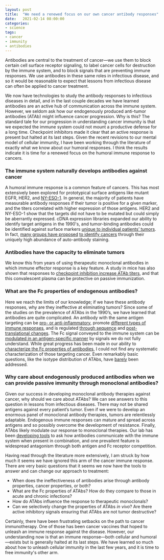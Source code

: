 ```yaml
---
layout: post
title:  "We need a renewed focus on our own cancer antibody responses"
date:   2021-02-14 08:00:00
categories:
- science
tags:
- cancer
- immunity
- antibodies
---
```

Antibodies are central to the treatment of cancer—we use them to block certain cell surface receptor signaling, to label cancer cells for destruction by the immune system, and to block signals that are preventing immune responses. We use antibodies in these same roles in infectious disease, and so it would be reasonable to expect that lessons from infectious disease can often be applied to cancer treatment.

We now have technologies to study the antibody responses to infectious diseases in detail, and in the last couple decades we have learned antibodies are an active hub of communication across the immune system. However, we seldom ask how our endogenously produced anti-tumor antibodies (ATAb) might influence cancer progression. Why is this? The standard tale for our progression in understanding cancer immunity is that we expected the immune system could not mount a productive defense for a long time. Checkpoint inhibitors made it clear that an active response is present but halted at its last steps. Given the recent revisions to our mental model of cellular immunity, I have been working through the literature of exactly what we know about our humoral responses. I think the results indicate it is time for a renewed focus on the humoral immune response to cancers.

### The immune system naturally develops antibodies against cancer

A humoral immune response is a common feature of cancers. This has most extensively been explored for prototypical surface antigens like mutant EGFR, HER2, and [NY-ESO-1](https://rupress.org/jem/article/187/8/1349/7598/A-Survey-of-the-Humoral-Immune-Response-of-Cancer). In general, the majority of patients have measurable antibody responses if their tumor is positive for a given marker, and the titers correlated with higher expression of those antigens. HER2 and NY-ESO-1 show that the targets did not have to be mutated but could simply be aberrantly expressed. cDNA expression libraries expanded our ability to identify target antigens in the 1990's, and tumor-binding antibodies could be identified against surface markers [unique to individual patients’ tumors](https://rupress.org/jem/article/187/8/1163/7587/New-Paths-in-Human-Cancer-Serology). In fact, [many groups have proposed](https://cebp.aacrjournals.org/content/22/12/2161) [to identify cancers](https://www.nature.com/articles/srep05088) through their uniquely high abundance of auto-antibody staining.

### Antibodies have the capacity to eliminate tumors

We know this from years of using therapeutic monoclonal antibodies in which immune effector response is a key feature. A study in mice has also shown that responses to [checkpoint inhibition increase ATAb titers](https://www.ncbi.nlm.nih.gov/pmc/articles/PMC4398916/), and that this convalescent plasma can be protective on passive immunization.

### What are the Fc properties of endogenous antibodies?

Here we reach the limits of our knowledge; if we have these antibody responses, why are they ineffective at eliminating tumors? Since some of the studies on the prevalence of ATAbs in the 1990’s, we have learned that antibodies are quite complicated. An antibody with the same antigen targeting can be [pro- or anti-inflammatory](https://doi.org/10.1016/j.ccell.2020.04.013), promote [different types of immune responses](https://immunology.sciencemag.org/content/2/7/eaah6413), and is regulated [through sequence](http://www.sciencemag.org/cgi/doi/10.1126/science.1118948) and [post-translational changes](https://www.pnas.org/cgi/doi/10.1073/pnas.0808248105). The Fc signal conveyed to the immune system can be [modulated in an antigen-specific manner](https://journals.plos.org/plospathogens/article?id=10.1371/journal.ppat.1005456) by signals we do not fully understand. While great progress has been made in our ability to [characterize the Fc properties of antibodies](https://doi.org/10.1016/j.cell.2015.10.027), I could not find any systematic characterization of those targeting cancer. Even remarkably basic questions, like the isotype distribution of ATAbs, have [barely](https://jci.me/65579/pdf) been addressed.

### Why care about endogenously produced antibodies when we can provide passive immunity through monoclonal antibodies?

Given our success in developing monoclonal antibody therapies against cancer, why should we care about ATAbs? We can see answers to this question in lessons from infectious diseases. There may not be shared antigens against every patient’s tumor. Even if we were to develop an enormous panel of monoclonal antibody therapies, tumors are relentlessly adaptable. Endogenous immune responses can mature and spread across antigens and so possibly overcome the development of resistance. Finally, ATAbs likely modulate our response to monoclonal therapies. Our lab has been [developing tools](https://doi.org/10.1016/j.cels.2018.05.018) to ask how antibodies communicate with the immune system when present in combination, and one prevailent feature is widespread antagonism through both antigen and Fc receptor competition.

Having read through the literature more extensively, I am struck by how much it seems we have ignored this arm of the cancer immune response. There are very basic questions that it seems we now have the tools to answer and can change our approach to treatment:

-	When does the ineffectiveness of antibodies arise through antibody properties, cancer properties, or both?
-	What are the Fc properties of ATAbs? How do they compare to those in acute and chronic infections?
-	How do ATAbs influence the response to therapeutic monoclonals?
-	Can we selectively change the properties of ATAbs _in vivo_? Are there active inhibitory signals ensuring that ATAbs are not tumor destructive? 

Certainly, there have been frustrating setbacks on the path to cancer immunotherapy. One of those has been cancer vaccines that hoped to unleash an immune response against the disease. However, our understanding now is that an immune response—both cellular and humoral—exists but is generally halted at its last steps. We have learned so much about how to unleash cellular immunity in the last few years, and it is time to free immunity's other arm.
